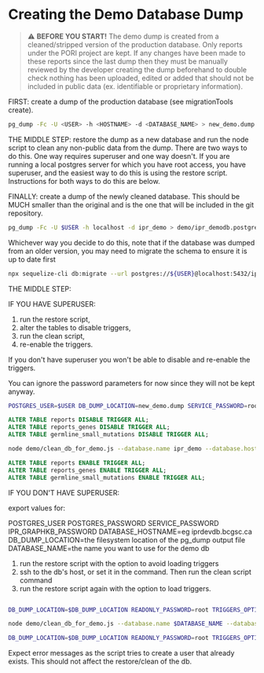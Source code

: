 # Creating the Demo Database Dump

> :warning: **BEFORE YOU START!** The demo dump is created from a cleaned/stripped version of the production database. Only reports under the PORI project are kept. If any changes have been made to these reports since the last dump then they must be manually reviewed by the developer creating the dump beforehand to double check nothing has been uploaded, edited or added that should not be included in public data (ex. identifiable or proprietary information).

FIRST: create a dump of the production database (see migrationTools create).

```bash
pg_dump -Fc -U <USER> -h <HOSTNAME> -d <DATABASE_NAME> > new_demo.dump
```

THE MIDDLE STEP: restore the dump as a new database and run the node script to clean any non-public data
from the dump. There are two ways to do this. One way requires superuser and one way doesn't.
If you are running a local postgres server for which you have root access, you have superuser,
and the easiest way to do this is using the restore script.
Instructions for both ways to do this are below.

FINALLY: create a dump of the newly cleaned database. This should be MUCH smaller than the
original and is the one that will be included in the git repository.

```bash
pg_dump -Fc -U $USER -h localhost -d ipr_demo > demo/ipr_demodb.postgres.dump
```


Whichever way you decide to do this, note that if the database was dumped from an older version,
you may need to migrate the schema to ensure it is up to date first

```bash
npx sequelize-cli db:migrate --url postgres://${USER}@localhost:5432/ipr_demo
```

THE MIDDLE STEP:

IF YOU HAVE SUPERUSER:
1) run the restore script,
2) alter the tables to disable triggers,
3) run the clean script,
4) re-enable the triggers.

If you don't have superuser you won't be able to disable and re-enable the triggers.

You can ignore the password parameters for now since they will not be kept anyway.

```bash
POSTGRES_USER=$USER DB_DUMP_LOCATION=new_demo.dump SERVICE_PASSWORD=root READONLY_PASSWORD=root bash demo/restore_iprdb_dump.sh
```
```sql
ALTER TABLE reports DISABLE TRIGGER ALL;
ALTER TABLE reports_genes DISABLE TRIGGER ALL;
ALTER TABLE germline_small_mutations DISABLE TRIGGER ALL;
```
```bash
node demo/clean_db_for_demo.js --database.name ipr_demo --database.hostname localhost --database.password '' --graphkb.password ''
```
```sql
ALTER TABLE reports ENABLE TRIGGER ALL;
ALTER TABLE reports_genes ENABLE TRIGGER ALL;
ALTER TABLE germline_small_mutations ENABLE TRIGGER ALL;
```


IF YOU DON'T HAVE SUPERUSER:

export values for:

POSTGRES_USER
POSTGRES_PASSWORD
SERVICE_PASSWORD
IPR_GRAPHKB_PASSWORD
DATABASE_HOSTNAME=eg iprdevdb.bcgsc.ca
DB_DUMP_LOCATION=the filesystem location of the pg_dump output file
DATABASE_NAME=the name you want to use for the demo db

1) run the restore script with the option to avoid loading triggers
2) ssh to the db's host, or set it in the command. Then run the clean script command
3) run the restore script again with the option to load triggers.

```bash

DB_DUMP_LOCATION=$DB_DUMP_LOCATION READONLY_PASSWORD=root TRIGGERS_OPTION="no_triggers" bash demo/restore_iprdb_dump.sh

node demo/clean_db_for_demo.js --database.name $DATABASE_NAME --database.hostname $DATABASE_HOSTNAME

DB_DUMP_LOCATION=$DB_DUMP_LOCATION READONLY_PASSWORD=root TRIGGERS_OPTION="only_triggers" bash demo/restore_iprdb_dump.sh
```

Expect error messages as the script tries to create a user that already exists.
This should not affect the restore/clean of the db.
